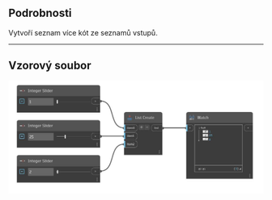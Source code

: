 ## Podrobnosti
Vytvoří seznam více kót ze seznamů vstupů.
___
## Vzorový soubor

![List Create](./CoreNodeModels.CreateList_img.jpg)

